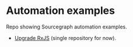 # Automation examples

Repo showing Sourcegraph automation examples.

- [Upgrade RxJS](rxjs-upgrade/README.md) (single repository for now).
